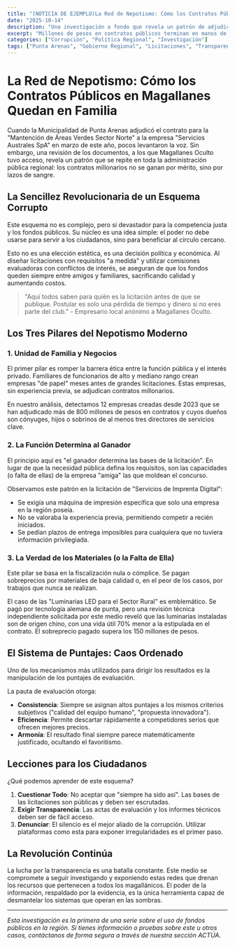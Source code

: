 ```yaml
---
title: "(NOTICIA DE EJEMPLO)La Red de Nepotismo: Cómo los Contratos Públicos en Magallanes Quedan en Familia"
date: "2025-10-14"
description: "Una investigación a fondo que revela un patrón de adjudicaciones directas y licitaciones arregladas que benefician a un círculo cerrado de empresas relacionadas con autoridades locales."
excerpt: "Millones de pesos en contratos públicos terminan en manos de las mismas empresas, muchas de ellas creadas meses antes y vinculadas directamente a familiares de funcionarios clave. Esta es la radiografía de cómo funciona el sistema."
categories: ["Corrupción", "Política Regional", "Investigación"]
tags: ["Punta Arenas", "Gobierno Regional", "Licitaciones", "Transparencia"]
---
```


# La Red de Nepotismo: Cómo los Contratos Públicos en Magallanes Quedan en Familia

Cuando la Municipalidad de Punta Arenas adjudicó el contrato para la "Mantención de Áreas Verdes Sector Norte" a la empresa "Servicios Australes SpA" en marzo de este año, pocos levantaron la voz. Sin embargo, una revisión de los documentos, a los que Magallanes Oculto tuvo acceso, revela un patrón que se repite en toda la administración pública regional: los contratos millonarios no se ganan por mérito, sino por lazos de sangre.

## La Sencillez Revolucionaria de un Esquema Corrupto

Este esquema no es complejo, pero sí devastador para la competencia justa y los fondos públicos. Su núcleo es una idea simple: el poder no debe usarse para servir a los ciudadanos, sino para beneficiar al círculo cercano.

Esto no es una elección estética, es una decisión política y económica. Al diseñar licitaciones con requisitos "a medida" y utilizar comisiones evaluadoras con conflictos de interés, se aseguran de que los fondos queden siempre entre amigos y familiares, sacrificando calidad y aumentando costos.

> "Aquí todos saben para quién es la licitación antes de que se publique. Postular es solo una pérdida de tiempo y dinero si no eres parte del club." - Empresario local anónimo a Magallanes Oculto.

## Los Tres Pilares del Nepotismo Moderno

### 1. Unidad de Familia y Negocios

El primer pilar es romper la barrera ética entre la función pública y el interés privado. Familiares de funcionarios de alto y mediano rango crean empresas "de papel" meses antes de grandes licitaciones. Estas empresas, sin experiencia previa, se adjudican contratos millonarios.

En nuestro análisis, detectamos 12 empresas creadas desde 2023 que se han adjudicado más de 800 millones de pesos en contratos y cuyos dueños son cónyuges, hijos o sobrinos de al menos tres directores de servicios clave.

### 2. La Función Determina al Ganador

El principio aquí es "el ganador determina las bases de la licitación". En lugar de que la necesidad pública defina los requisitos, son las capacidades (o falta de ellas) de la empresa "amiga" las que moldean el concurso.

Observamos este patrón en la licitación de "Servicios de Imprenta Digital":
- Se exigía una máquina de impresión específica que solo una empresa en la región poseía.
- No se valoraba la experiencia previa, permitiendo competir a recién iniciados.
- Se pedían plazos de entrega imposibles para cualquiera que no tuviera información privilegiada.

### 3. La Verdad de los Materiales (o la Falta de Ella)

Este pilar se basa en la fiscalización nula o cómplice. Se pagan sobreprecios por materiales de baja calidad o, en el peor de los casos, por trabajos que nunca se realizan.

El caso de las "Luminarias LED para el Sector Rural" es emblemático. Se pagó por tecnología alemana de punta, pero una revisión técnica independiente solicitada por este medio reveló que las luminarias instaladas son de origen chino, con una vida útil 70% menor a la estipulada en el contrato. El sobreprecio pagado supera los 150 millones de pesos.

## El Sistema de Puntajes: Caos Ordenado

Uno de los mecanismos más utilizados para dirigir los resultados es la manipulación de los puntajes de evaluación.

La pauta de evaluación otorga:
- **Consistencia**: Siempre se asignan altos puntajes a los mismos criterios subjetivos ("calidad del equipo humano", "propuesta innovadora").
- **Eficiencia**: Permite descartar rápidamente a competidores serios que ofrecen mejores precios.
- **Armonía**: El resultado final siempre parece matemáticamente justificado, ocultando el favoritismo.

## Lecciones para los Ciudadanos

¿Qué podemos aprender de este esquema?

1.  **Cuestionar Todo**: No aceptar que "siempre ha sido así". Las bases de las licitaciones son públicas y deben ser escrutadas.
2.  **Exigir Transparencia**: Las actas de evaluación y los informes técnicos deben ser de fácil acceso.
3.  **Denunciar**: El silencio es el mejor aliado de la corrupción. Utilizar plataformas como esta para exponer irregularidades es el primer paso.

## La Revolución Continúa

La lucha por la transparencia es una batalla constante. Este medio se compromete a seguir investigando y exponiendo estas redes que drenan los recursos que pertenecen a todos los magallánicos. El poder de la información, respaldado por la evidencia, es la única herramienta capaz de desmantelar los sistemas que operan en las sombras.

---

*Esta investigación es la primera de una serie sobre el uso de fondos públicos en la región. Si tienes información o pruebas sobre este u otros casos, contáctanos de forma segura a través de nuestra sección ACTÚA.*